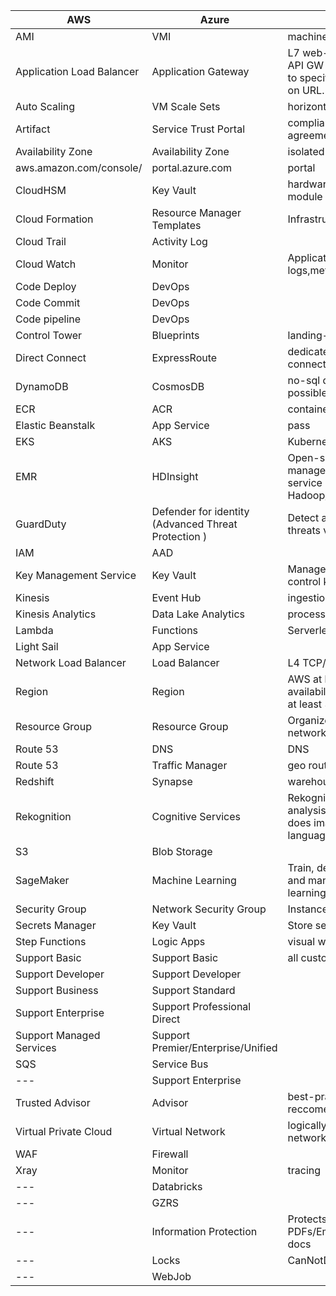 | AWS	                     | Azure                        | Note                       | 
| ------------------------ | -----------------------------|----------------------------|
| AMI                      | VMI                          | machine images|
| Application Load Balancer| Application Gateway          | L7 web-centric. Azure API GW can route traffic to specifics VMs based on URL.|
| Auto Scaling             | VM Scale Sets                | horizontal scaling|
| Artifact                 | Service Trust Portal         | compliance reports and agreements|
| Availability Zone        | Availability Zone            | isolated locations|
| aws.amazon.com/console/  | portal.azure.com             | portal|
| CloudHSM                 | Key Vault                    | hardware security module|
| Cloud Formation          | Resource Manager Templates   | Infrastructure as Code|
| Cloud Trail              | Activity Log                 | |
| Cloud Watch              | Monitor                      | Application logs,metrics,alarms|
| Code Deploy              | DevOps                       | |
| Code Commit              | DevOps                       | |
| Code pipeline            | DevOps                       | |
| Control Tower            | Blueprints                   | landing-zones|
| Direct Connect           | ExpressRoute                 | dedicated on-prem connection to the cloud|
| DynamoDB                 | CosmosDB                     | no-sql db, multi-region possible|
| ECR                      | ACR                          | container registry|
| Elastic Beanstalk        | App Service                  | pass |
| EKS                      | AKS                          | Kubernetes|
| EMR                      | HDInsight                    | Open-source, managed, analytics service in the cloud. Hadoop/Spark|
| GuardDuty                | Defender for identity (Advanced Threat Protection )   | Detect and investigate threats vs baseline|
| IAM                      | AAD                          | |
| Key Management Service   | Key Vault                    | Manage, create, and control keys |
| Kinesis                  | Event Hub                    | ingestion|
| Kinesis Analytics        | Data Lake Analytics          | process data in parallel|
| Lambda                   | Functions                    | Serverless Compute|
| Light Sail               | App Service                  | |
| Network Load Balancer    | Load Balancer                | L4 TCP/UDP|
| Region                   | Region                       | AWS at least 2 availability zones. Azure at least 3 zones.|
| Resource Group           | Resource Group               | Organize, vms, storage, network devices.|
| Route 53                 | DNS                          | DNS|
| Route 53                 | Traffic Manager              | geo routing|
| Redshift                 | Synapse                      | warehouse |
| Rekognition              | Cognitive Services           | Rekognition does image analysis only. Cognitive does images, speech, language, decision. |
| S3                       | Blob Storage                 | |
| SageMaker                | Machine Learning             | Train, deploy, automate, and manage machine learning models.|
| Security Group           | Network Security Group       | Instance firewall|
| Secrets Manager          | Key Vault                    | Store secrets|
| Step Functions           | Logic Apps                   | visual workflow |
| Support Basic            | Support Basic                | all customers|
| Support Developer        | Support Developer            | |
| Support Business         | Support Standard             | |
| Support Enterprise       | Support Professional Direct  | |
| Support Managed Services | Support Premier/Enterprise/Unified   | |
| SQS                      | Service Bus                  | |
| ---                      | Support Enterprise           | |
| Trusted Advisor          | Advisor                      | best-practice reccomendations|
| Virtual Private Cloud    | Virtual Network              | logically isolated network |
| WAF                      | Firewall                     |  |
| Xray                     | Monitor                      | tracing |
| ---                      | Databricks                   | |
| ---                      | GZRS                         | |
| ---                      | Information Protection       | Protects PDFs/Emails/Offics docs|
| ---                      | Locks                        | CanNotDelete/ReadOnly|
| ---                      | WebJob                       | |
